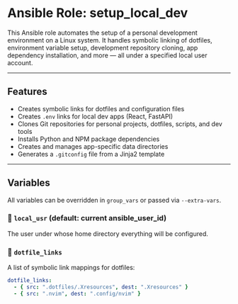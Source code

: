 # Ansible Role: setup_local_dev

This Ansible role automates the setup of a personal development environment on a Linux system. It handles symbolic linking of dotfiles, environment variable setup, development repository cloning, app dependency installation, and more — all under a specified local user account.

---

## Features

- Creates symbolic links for dotfiles and configuration files
- Creates `.env` links for local dev apps (React, FastAPI)
- Clones Git repositories for personal projects, dotfiles, scripts, and dev tools
- Installs Python and NPM package dependencies
- Creates and manages app-specific data directories
- Generates a `.gitconfig` file from a Jinja2 template

---

## Variables

All variables can be overridden in `group_vars` or passed via `--extra-vars`.

### 🔹 `local_usr` (default: current ansible_user_id)
The user under whose home directory everything will be configured.

### 🔹 `dotfile_links`

A list of symbolic link mappings for dotfiles:

```yaml
dotfile_links:
  - { src: ".dotfiles/.Xresources", dest: ".Xresources" }
  - { src: ".nvim", dest: ".config/nvim" }
